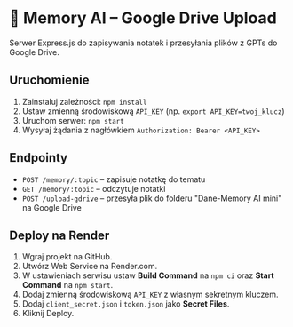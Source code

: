 
# 🧠 Memory AI – Google Drive Upload

Serwer Express.js do zapisywania notatek i przesyłania plików z GPTs do Google Drive.

## Uruchomienie

1. Zainstaluj zależności: `npm install`
2. Ustaw zmienną środowiskową `API_KEY` (np. `export API_KEY=twoj_klucz`)
3. Uruchom serwer: `npm start`
4. Wysyłaj żądania z nagłówkiem `Authorization: Bearer <API_KEY>`

## Endpointy

- `POST /memory/:topic` – zapisuje notatkę do tematu
- `GET /memory/:topic` – odczytuje notatki
- `POST /upload-gdrive` – przesyła plik do folderu "Dane-Memory AI mini" na Google Drive

## Deploy na Render

1. Wgraj projekt na GitHub.
2. Utwórz Web Service na Render.com.
3. W ustawieniach serwisu ustaw **Build Command** na `npm ci` oraz **Start Command** na `npm start`.
4. Dodaj zmienną środowiskową `API_KEY` z własnym sekretnym kluczem.
5. Dodaj `client_secret.json` i `token.json` jako **Secret Files**.
6. Kliknij Deploy.

